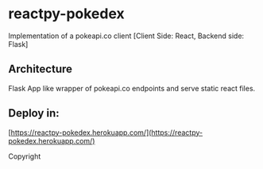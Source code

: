 # reactpy-pokedex
Implementation of a pokeapi.co client [Client Side: React, Backend side: Flask]

## Architecture
Flask App like wrapper of pokeapi.co endpoints and serve static react files.

## Deploy in:
[https://reactpy-pokedex.herokuapp.com/](https://reactpy-pokedex.herokuapp.com/)

Copyright
